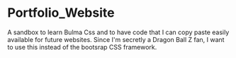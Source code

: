# Portfolio_Website
A sandbox to learn Bulma Css and to have code that I can copy paste easily available for future websites. Since I'm secretly a Dragon Ball Z fan, I want to use this instead of the bootsrap CSS framework.
